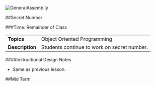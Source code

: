 ![GeneralAssemb.ly](http://studio.generalassemb.ly/GA_Slide_Assets/Exercise_icon_md.png)


##Secret Number

###Time: Remainder of Class

| | |
| ------------- |:-------------|
| __Topics__ | Object Oriented Programming | 
| __Description__| Students continue to work on secret number.|    
 


####Instructional Design Notes


*	Same as previous lesson.


##Mid Term

